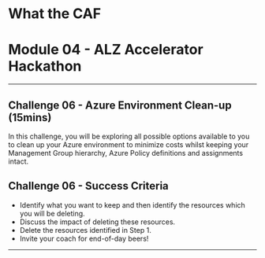 # What the CAF

# Module 04 - ALZ Accelerator Hackathon

---

## Challenge 06 - Azure Environment Clean-up (15mins)

In this challenge, you will be exploring all possible options available to you to clean up your Azure environment to minimize costs whilst keeping your Management Group hierarchy, Azure Policy definitions and assignments intact.

## Challenge 06 - Success Criteria

- Identify what you want to keep and then identify the resources which you will be deleting.
- Discuss the impact of deleting these resources.
- Delete the resources identified in Step 1.
- Invite your coach for end-of-day beers!

---



